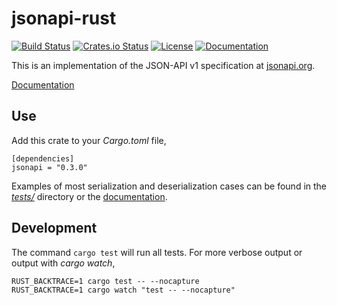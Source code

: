 # jsonapi-rust

[![Build Status](https://travis-ci.org/michiel/jsonapi-rust.svg?branch=master)](https://travis-ci.org/michiel/jsonapi-rust)
[![Crates.io Status](http://meritbadge.herokuapp.com/jsonapi)](https://crates.io/crates/jsonapi)
[![License](https://img.shields.io/badge/license-MIT-blue.svg)](https://raw.githubusercontent.com/michiel/jsonapi-rust/master/LICENSE)
[![Documentation](https://docs.rs/jsonapi/badge.svg)](https://docs.rs/jsonapi)

This is an implementation of the JSON-API v1 specification at [jsonapi.org](http://jsonapi.org/).

[Documentation](https://docs.rs/jsonapi)

## Use

Add this crate to your _Cargo.toml_ file,

    [dependencies]
    jsonapi = "0.3.0"

Examples of most serialization and deserialization cases can be found in the [_tests/_](https://github.com/michiel/jsonapi-rust/tree/master/tests) directory or the [documentation](https://docs.rs/jsonapi).

## Development

The command `cargo test` will run all tests. For more verbose output or output with _cargo watch_,

    RUST_BACKTRACE=1 cargo test -- --nocapture
    RUST_BACKTRACE=1 cargo watch "test -- --nocapture"
